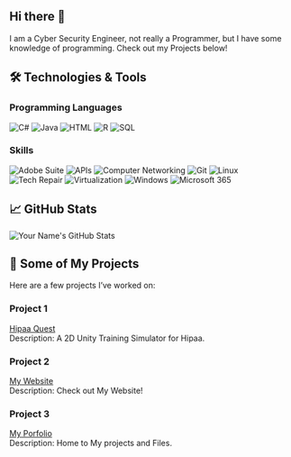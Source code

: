 ## Hi there 👋
I am a Cyber Security Engineer, not really a Programmer, but I have some knowledge of programming. Check out my Projects below!
<!--
**Klentz37/Klentz37** is a ✨ _special_ ✨ repository because its `README.md` (this file) appears on your GitHub profile.

Here are some ideas to get you started:

- 🔭 I’m currently working on ...
- 🌱 I’m currently learning ...
- 👯 I’m looking to collaborate on ...
- 🤔 I’m looking for help with ...
- 💬 Ask me about ...
- 📫 How to reach me: ...
- 😄 Pronouns: ...
- ⚡ Fun fact: ...
-->
## 🛠️ Technologies & Tools
<h3>Programming Languages</h3>
<p>
  <img alt="C#" src="https://img.shields.io/badge/-C%23-68217A?style=flat-square&logo=c-sharp&logoColor=white" />
  <img alt="Java" src="https://img.shields.io/badge/-Java-007396?style=flat-square&logo=java&logoColor=white" />
  <img alt="HTML" src="https://img.shields.io/badge/-HTML-E34F26?style=flat-square&logo=html5&logoColor=white" />
  <img alt="R" src="https://img.shields.io/badge/-R-276DC3?style=flat-square&logo=r&logoColor=white" />
  <img alt="SQL" src="https://img.shields.io/badge/-SQL-4479A1?style=flat-square&logo=sql&logoColor=white" />
</p>

<h3>Skills</h3>
<p>
  <img alt="Adobe Suite" src="https://img.shields.io/badge/-Adobe%20Suite-FF0000?style=flat-square&logo=adobe&logoColor=white" />
  <img alt="APIs" src="https://img.shields.io/badge/-APIs-4A90E2?style=flat-square&logo=api&logoColor=white" />
  <img alt="Computer Networking" src="https://img.shields.io/badge/-Computer%20Networking-3498DB?style=flat-square&logo=networking&logoColor=white" />
  <img alt="Git" src="https://img.shields.io/badge/-Git-F05032?style=flat-square&logo=git&logoColor=white" />
  <img alt="Linux" src="https://img.shields.io/badge/-Linux-FCC624?style=flat-square&logo=linux&logoColor=white" />
  <img alt="Tech Repair" src="https://img.shields.io/badge/-Tech%20Repair-7B8D8E?style=flat-square&logo=tools&logoColor=white" />
  <img alt="Virtualization" src="https://img.shields.io/badge/-Virtualization-2C7DF7?style=flat-square&logo=virtualbox&logoColor=white" />
  <img alt="Windows" src="https://img.shields.io/badge/-Windows-00A4EF?style=flat-square&logo=windows&logoColor=white" />
  <img alt="Microsoft 365" src="https://img.shields.io/badge/-Microsoft%20365-D83B01?style=flat-square&logo=microsoft&logoColor=white" />
</p>

## 📈 GitHub Stats

![Your Name's GitHub Stats](https://github-readme-stats.vercel.app/api?username=klentz37&show_icons=true&hide_title=true&hide=prs&count_private=true&hide_border=true&theme=dark)

## 💼 Some of My Projects

Here are a few projects I’ve worked on:

### Project 1
[Hipaa Quest](https://github.com/Klentz37/HipaaQuest)  
Description: A 2D Unity Training Simulator for Hipaa.

### Project 2
[My Website](https://klentz37.github.io)  
Description: Check out My Website!

### Project 3
[My Porfolio](https://github.com/Klentz37/Porfolio)  
Description: Home to My projects and Files.

